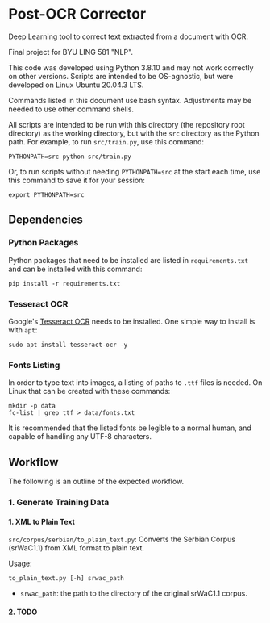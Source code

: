 # Post-OCR Corrector

Deep Learning tool to correct text extracted from a document with OCR.

Final project for BYU LING 581 "NLP".

This code was developed using Python 3.8.10 and may not work correctly on other versions.
Scripts are intended to be OS-agnostic, but were developed on Linux Ubuntu 20.04.3 LTS.

Commands listed in this document use bash syntax. Adjustments may be needed to use other command shells.

All scripts are intended to be run with this directory (the repository root directory) as the working directory,
but with the `src` directory as the Python path. For example, to run `src/train.py`, use this command:
```shell
PYTHONPATH=src python src/train.py 
```

Or, to run scripts without needing `PYTHONPATH=src` at the start each time, use this command to save it for your session:
```shell
export PYTHONPATH=src
```


## Dependencies

### Python Packages

Python packages that need to be installed are listed in `requirements.txt` and can be installed with this command:
```shell
pip install -r requirements.txt
```

### Tesseract OCR

Google's [Tesseract OCR](https://opensource.google/projects/tesseract) needs to be installed.
One simple way to install is with `apt`:
```shell
sudo apt install tesseract-ocr -y
```

### Fonts Listing

In order to type text into images, a listing of paths to `.ttf` files is needed. On Linux that can be created with these commands:
```shell
mkdir -p data
fc-list | grep ttf > data/fonts.txt
```

It is recommended that the listed fonts be legible to a normal human, and capable of handling any UTF-8 characters.


## Workflow

The following is an outline of the expected workflow.

### 1. Generate Training Data

#### 1. XML to Plain Text

`src/corpus/serbian/to_plain_text.py`: Converts the Serbian Corpus (srWaC1.1) from XML format to plain text.

Usage:
```shell
to_plain_text.py [-h] srwac_path
```
- `srwac_path`: the path to the directory of the original srWaC1.1 corpus.

#### 2. TODO
